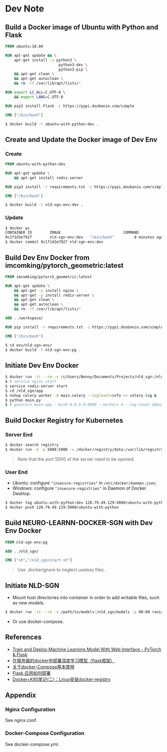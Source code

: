 # Dev Note

## Build a Docker image of Ubuntu with Python and Flask

```Dockerfile
FROM ubuntu:18.04

RUN apt-get update && \
    apt-get install -y python3 \
                        python3-dev \
                        python3-pip \
    && apt-get clean \
    && apt-get autoclean \
    && rm -rf /var/lib/apt/lists/*

RUN export LC_ALL=C.UTF-8 \
    && export LANG=C.UTF-8

RUN pip3 install Flask -i https://pypi.doubanio.com/simple

CMD ["/bin/bash"]
```

```bash
$ docker build -t ubuntu-with-python:dev .
```

## Create and Update the Docker image of Dev Env

### Create

```Dockerfile
FROM ubuntu-with-python:dev

RUN apt-get update \
    && apt-get install redis-server

RUN pip3 install -r requirements.txt -i https://pypi.doubanio.com/simple

CMD ["/bin/bash"]
```

```bash
$ docker build -t nld-sgn-env:dev .
```

### Update

```bash
$ docker ps
CONTAINER ID        IMAGE                            COMMAND             CREATED             STATUS              PORTS                    NAMES
9c1f1d3e7927        nld-sgn-env:dev   "/bin/bash"         8 minutes ago       Up 8 minutes                            pensive_hofstadter
$ docker commit 9c1f1d3e7927 nld-sgn-env:dev
```

## Build Dev Env Docker from imcomking/pytorch_geometric:latest

```Dockerfile
FROM imcomking/pytorch_geometric:latest

RUN apt-get update \
    && apt-get -y install nginx \
    && apt-get -y install redis-server \
    && apt-get clean \
    && apt-get autoclean \
    && rm -rf /var/lib/apt/lists/*

ADD . /workspace/

RUN pip install -r requirements.txt -i https://pypi.doubanio.com/simple

CMD ["/bin/bash"]
```

```bash
$ cd env/nld-sgn-env/
$ docker build -t nld-sgn-env:pg .
```

## Initiate Dev Env Docker

```bash
$ docker run -it --rm -v /c/Users/Benny/Documents/Projects/nld_sgn:/nld_sgn -p 80:80 nld-sgn-env:pg /bin/bash
$ # service nginx start
$ service redis-server start
$ cd /nld_sgn/app
$ nohup celery worker -A main.celery --loglevel=info >> celery.log &
$ python main.py
$ # gunicorn main:app --bind 0.0.0.0:8000 --workers 4 --log-level debug
```

## Build Docker Registry for Kubernetes

### Server End

```bash
$ docker search registry
$ docker run -d -p 5000:5000 -v /docker/registry/data:/var/lib/registry --privileged=true --restart=always --name registry registry:latest
```

> Note that the port 5000 of the server need to be opened.

### User End

- Ubuntu: configure ```"insecure-registries"``` in ```/etc/docker/daemon.json```;
- Windows: configure ```"insecure-registries"``` in Daemon of Docker Desktop.

```bash
$ docker tag ubuntu-with-python:dev 120.79.49.129:5000/ubuntu-with-python:latest
$ docker push 120.79.49.129:5000/ubuntu-with-python
```

## Build NEURO-LEARNN-DOCKER-SGN with Dev Env Docker

```Dockerfile
FROM nld-sgn-env:pg

ADD . /nld_sgn/

CMD ["sh","/nld_sgn/start.sh"]
```

> Use .dockerignore to neglect useless files.

## Initiate NLD-SGN

- Mount host directories into container in order to add writable files, such as new models.
```bash
$ docker run -it --rm -v /path/to/models:/nld_sgn/models -p 80:80 raniac/neuro-learn-docker:sgn
```
- Or use docker-compose.

## References
- [Train and Deploy Machine Learning Model With Web Interface - PyTorch & Flask](https://imadelhanafi.com/posts/train_deploy_ml_model/)
- [在服务器的docker中部署深度学习模型（flask框架）](https://blog.csdn.net/MissShihong/article/details/103313396)
- [关于docker-Compose基本使用](https://www.jianshu.com/p/808385b9e4aa)
- [Flask 应用如何部署](https://www.cnblogs.com/hellohorld/p/10033720.html)
- [Docker+K8S笔记(二)：Linux安装docker-registry](https://my.oschina.net/u/4075242/blog/3068384)

## Appendix

### Nginx Configuration

See nginx.conf.

### Docker-Compose Configuration

See docker-compose.yml.